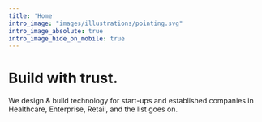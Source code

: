 ```yaml
---
title: 'Home'
intro_image: "images/illustrations/pointing.svg"
intro_image_absolute: true
intro_image_hide_on_mobile: true
---
```


# Build with trust. 

We design & build technology for start-ups and established companies in Healthcare, Enterprise, Retail, and the list goes on.
